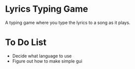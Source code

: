 # Lyrics Typing Game
A typing game where you type the lyrics to a song as it plays.

# To Do List
- Decide what language to use
- Figure out how to make simple gui
